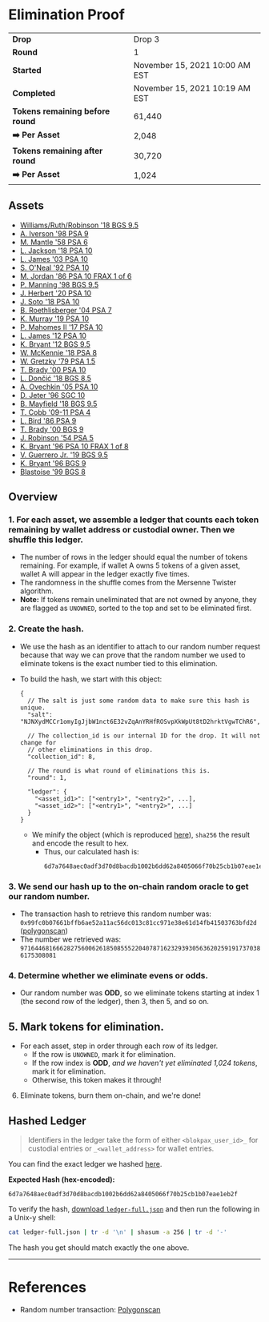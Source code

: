 # Elimination Proof

|||
|---|---|
| **Drop** | Drop 3 |
| **Round** | 1 |
| **Started** | November 15, 2021 10:00 AM EST |
| **Completed** | November 15, 2021 10:19 AM EST |
| **Tokens remaining before round** | 61,440 |
| **➡️  Per Asset** | 2,048 |
| **Tokens remaining after round** | 30,720 |
| **➡️  Per Asset** | 1,024 |

## Assets

- [Williams/Ruth/Robinson &#039;18 BGS 9.5](asset-263.md)
- [A. Iverson &#039;98 PSA 9](asset-264.md)
- [M. Mantle &#039;58 PSA 6](asset-265.md)
- [L. Jackson &#039;18 PSA 10](asset-266.md)
- [L. James &#039;03 PSA 10](asset-267.md)
- [S. O&#039;Neal &#039;92 PSA 10](asset-268.md)
- [M. Jordan &#039;86 PSA 10 FRAX 1 of 6](asset-269.md)
- [P. Manning &#039;98 BGS 9.5](asset-270.md)
- [J. Herbert &#039;20 PSA 10](asset-271.md)
- [J. Soto &#039;18 PSA 10](asset-272.md)
- [B. Roethlisberger &#039;04 PSA 7](asset-273.md)
- [K. Murray &#039;19 PSA 10](asset-274.md)
- [P. Mahomes II &#039;17 PSA 10](asset-275.md)
- [L. James &#039;12 PSA 10](asset-276.md)
- [K. Bryant &#039;12 BGS 9.5](asset-277.md)
- [W. McKennie &#039;18 PSA 8](asset-278.md)
- [W. Gretzky &#039;79 PSA 1.5](asset-279.md)
- [T. Brady &#039;00 PSA 10](asset-280.md)
- [L. Dončić &#039;18 BGS 8.5](asset-281.md)
- [A. Ovechkin &#039;05 PSA 10](asset-282.md)
- [D. Jeter &#039;96 SGC 10](asset-283.md)
- [B. Mayfield &#039;18 BGS 9.5](asset-284.md)
- [T. Cobb &#039;09-11 PSA 4](asset-285.md)
- [L. Bird &#039;86 PSA 9](asset-286.md)
- [T. Brady &#039;00 BGS 9](asset-287.md)
- [J. Robinson &#039;54 PSA 5](asset-288.md)
- [K. Bryant &#039;96 PSA 10 FRAX 1 of 8](asset-289.md)
- [V. Guerrero Jr. &#039;19 BGS 9.5](asset-290.md)
- [K. Bryant &#039;96 BGS 9](asset-291.md)
- [Blastoise &#039;99 BGS 8](asset-292.md)

## Overview

### 1. For each asset, we assemble a ledger that counts each token remaining by wallet address or custodial owner. Then we shuffle this ledger.
- The number of rows in the ledger should equal the number of tokens remaining. For example, if wallet A owns 5 tokens of a given asset, wallet A will appear in the ledger exactly five times.
- The randomness in the shuffle comes from the Mersenne Twister algorithm.
- **Note:** If tokens remain uneliminated that are not owned by anyone, they are flagged as `UNOWNED`, sorted to the top and set to be eliminated first.

### 2. Create the hash.
- We use the hash as an identifier to attach to our random number request because that way we can prove that the random number we used to eliminate tokens is the exact number tied to this elimination.
- To build the hash, we start with this object:
  ```jsonc
  {
    // The salt is just some random data to make sure this hash is unique.
    "salt": "NJNXydMCCr1omyIgJjbW1nct6E32vZqAnYRHfROSvpXkWpUt8tD2hrktVgwTChR6",

    // The collection_id is our internal ID for the drop. It will not change for
    // other eliminations in this drop.
    "collection_id": 8,

    // The round is what round of eliminations this is.
    "round": 1,

    "ledger": {
      "<asset_id1>": ["<entry1>", "<entry2>", ...],
      "<asset_id2>": ["<entry1>", "<entry2>", ...]
    }
  }
  ```

  - We minify the object (which is reproduced [here][ledger_full]), `sha256` the result and encode the result to hex.
    - Thus, our calculated hash is:
      ```plain
      6d7a7648aec0adf3d70d8bacdb1002b6dd62a8405066f70b25cb1b07eae1eb2f
      ```

### 3. We send our hash up to the on-chain random oracle to get our random number.
  - The transaction hash to retrieve this random number was: `0x99fc0b07661bffb6ae52a11ac56dc013c81cc971e38e61d14fb41503763bfd2d` ([polygonscan][random_txn])
  - The number we retrieved was: `97164468166628275600626185085552204078716232939305636202591917370386175308081`

### 4. Determine whether we eliminate evens or odds.
  
  - Our random number was **ODD**, so we eliminate tokens starting at index 1 (the second row of the ledger), then 3, then 5, and so on.
  
## 5. Mark tokens for elimination.
  - For each asset, step in order through each row of its ledger.
    - If the row is `UNOWNED`, mark it for elimination.
    - If the row index is **ODD**, _and we haven't yet eliminated 1,024 tokens_, mark it for elimination.
    - Otherwise, this token makes it through!

6. Eliminate tokens, burn them on-chain, and we're done!

## Hashed Ledger

> Identifiers in the ledger take the form of either `<blokpax_user_id>_` for custodial entries or `_<wallet_address>` for wallet entries.

You can find the exact ledger we hashed [here][ledger_full].

**Expected Hash (hex-encoded):**
```
6d7a7648aec0adf3d70d8bacdb1002b6dd62a8405066f70b25cb1b07eae1eb2f
```

To verify the hash, [download `ledger-full.json`][ledger_full] and then run the following in a Unix-y shell:

```bash
cat ledger-full.json | tr -d '\n' | shasum -a 256 | tr -d '-'
```

The hash you get should match exactly the one above.

---

# References

- Random number transaction: [Polygonscan][random_txn]

[random_txn]: https://polygonscan.com/tx/0x99fc0b07661bffb6ae52a11ac56dc013c81cc971e38e61d14fb41503763bfd2d
[ledger_full]: ledger-full.json
